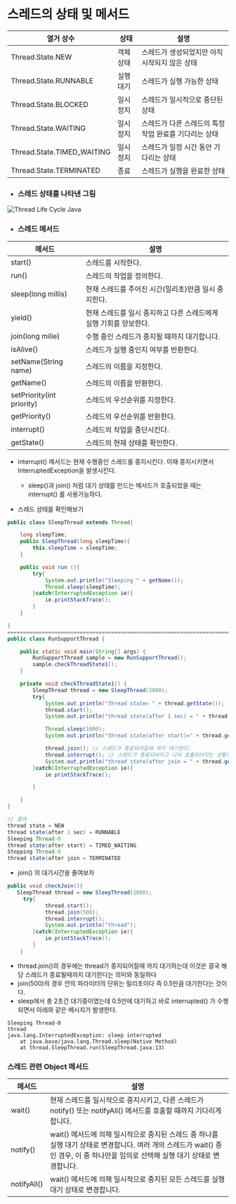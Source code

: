 # 스레드의 상태 및 메서드



| **열거 상수**              | **상태**  | **설명**                                              |
| -------------------------- | --------- | ----------------------------------------------------- |
| Thread.State.NEW           | 객체 상태 | 스레드가 생성되었지만 아직 시작되지 않은 상태         |
| Thread.State.RUNNABLE      | 실행 대기 | 스레드가 실행 가능한 상태                             |
| Thread.State.BLOCKED       | 일시 정지 | 스레드가 일시적으로 중단된 상태                       |
| Thread.State.WAITING       | 일시 정지 | 스레드가 다른 스레드의 특정 작업 완료를 기다리는 상태 |
| Thread.State.TIMED_WAITING | 일시 정지 | 스레드가 일정 시간 동안 기다리는 상태                 |
| Thread.State.TERMINATED    | 종료      | 스레드가 실행을 완료한 상태                           |



- ### **스레드 상태를 나타낸 그림**

![Thread Life Cycle Java](https://i.sstatic.net/Lihoz.png)



- ### **스레드 메서드**

| **메서드**                | **설명**                                                     |
| ------------------------- | ------------------------------------------------------------ |
| start()                   | 스레드를 시작한다.                                           |
| run()                     | 스레드의 작업을 정의한다.                                    |
| sleep(long millis)        | 현재 스레드를 주어진 시간(밀리초)만큼 일시 중지한다.         |
| yield()                   | 현재 스레드를 일시 중지하고 다른 스레드에게 실행 기회를 양보한다. |
| join(long milie)          | 수행 중인 스레드가 중지될 때까지 대기합니다.                 |
| isAlive()                 | 스레드가 실행 중인지 여부를 반환한다.                        |
| setName(String name)      | 스레드의 이름을 지정한다.                                    |
| getName()                 | 스레드의 이름을 반환한다.                                    |
| setPriority(int priority) | 스레드의 우선순위를 지정한다.                                |
| getPriority()             | 스레드의 우선순위를 반환한다.                                |
| interrupt()               | 스레드의 작업을 중단시킨다.                                  |
| getState()                | 스레드의 현재 상태를 확인한다.                               |

- interrupt() 메서드는 현재 수행중인 스레드를 중지시킨다. 이때 중지시키면서 InterruptedException을 발생시킨다.
  - sleep()과 join() 처럼 대기 상태를 만드는 메서드가 호출되었을 때는 interrupt() 를 사용가능하다.



- 스레드 상태를 확인해보기

```java
public class SleepThread extends Thread{

    long sleepTime;
    public SleepThread(long sleepTime){
        this.sleepTime = sleepTime;
    }

    public void run (){
        try{
            System.out.println("Sleeping " + getName());
            Thread.sleep(sleepTime);
        }catch(InterruptedException ie){
            ie.printStackTrace();
        }
    }

}
==================================================================================
public class RunSupportThread {

    public static void main(String[] args) {
        RunSupportThread sample = new RunSupportThread();
        sample.checkThreadState1();
    }

    private void checkThreadState1() {
        SleepThread thread = new SleepThread(2000);
        try{
            System.out.println("thread state= " + thread.getState()); 
            thread.start();
            System.out.println("thread state(after 1 sec) = " + thread.getState());

            Thread.sleep(1000);
            System.out.println("thread state(after start)=" + thread.getState());

            thread.join(); // 스레드가 종료되어질때 까지 대기한다.
            thread.interrupt(); // 스레드가 종료되어지고 나서 호출되어지는 상황이다.
            System.out.println("thread state(after join = " + thread.getState());
        }catch(InterruptedException ie){
            ie.printStackTrace();

        }

    }
}

// 결과
thread state = NEW
thread state(after 1 sec) = RUNNABLE
Sleeping Thread-0
thread state(after start) = TIMED_WAITING
Stopping Thread-0
thread state(after join = TERMINATED

```



- join() 의 대기시간을 줄여보자

``` java
public void checkJoin(){
   SleepThread thread = new SleepThread(2000);
     try{
            thread.start();
            thread.join(500);
            thread.interrupt();
            System.out.println("thread");
        }catch(InterruptedException ie){
            ie.printStackTrace();
        }
    }
```

- thread.join()의 경우에는 thread가 중지되어질때 까지 대기하는데 이것은 결국 해당 스레드가 종료될때까지 대기한다는 의미와 동일하다
- join(500)의 경우 안의 파라미터의 단위는 밀리초이다 즉 0.5만큼 대기한다는 것이다.
- sleep에서 총 2초간 대기중이였는데 0.5만에 대기하고 바로 interrupted() 가 수행되면서 아래와 같은 메시지가 발생한다.

```
Sleeping Thread-0
thread
java.lang.InterruptedException: sleep interrupted
	at java.base/java.lang.Thread.sleep(Native Method)
	at thread.SleepThread.run(SleepThread.java:13)
```



### 스레드 관련 Object 메서드

| **메서드**  | **설명**                                                     |
| ----------- | ------------------------------------------------------------ |
| wait()      | 현재 스레드를 일시적으로 중지시키고, 다른 스레드가 notify() 또는 notifyAll() 메서드를 호출할 때까지 기다리게 합니다. |
| notify()    | wait() 메서드에 의해 일시적으로 중지된 스레드 중 하나를 실행 대기 상태로 변경합니다. 여러 개의 스레드가 wait() 중인 경우, 이 중 하나만을 임의로 선택해 실행 대기 상태로 변경합니다. |
| notifyAll() | wait() 메서드에 의해 일시적으로 중지된 모든 스레드를 실행 대기 상태로 변경합니다. |















